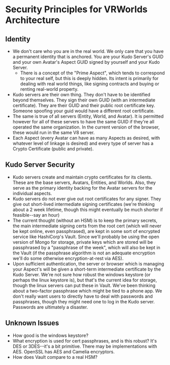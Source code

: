 # Security Principles for VRWorlds Architecture

## Identity

* We don't care who you are in the real world.  We only care that you have a permanent identity that is anchored.  You are your Kudo Server's GUID and your own Avatar's Aspect GUID signed by yourself and your Kudo Server.  
  * There is a concept of the "Prime Aspect", which tends to correspond to your real self, but this is deeply hidden.  Its intent is primarily for dealing with real world things, like signing contracts and buying or renting real-world property.
* Kudo servers are their own thing.  They don't have to be identified beyond themselves.  They sign their own GUID (with an intermediate certificate).  They are their GUID and their public root certificate key.   Someone spoofing your guid would have a different root certificate.
* The same is true of all servers (Entity, World, and Avatar).   It is permitted however for all of these servers to have the same GUID if they're all operated the same organization.   In the current version of the browser, these would run in the same V8 server.
* Each Aspect (every Avatar can have as many Aspects as desired, with whatever level of linkage is desired) and every type of server has a Crypto Certificate (public and private).  
  
## Kudo Server Security

* Kudo servers create and maintain crypto certificates for its clients.   These are the base servers, Avatars, Entities, and Worlds.   Also, they serve as the primary identity backing for the Avatar servers for the individual aspects.
* Kudo servers do not ever give out root certificates for any signer.  They give out short-lived intermediate signing certificates (we're thinking about a 2 week lifetime, though this might eventually be much shorter if feasible--say an hour)
* The current thought (without an HSM) is to keep the primary secrets, the main intermediate signing certs from the root cert (which will never be kept online, even passphrased), are kept in some sort of encrypted service like HashiCorp's Vault.   Since we'll probably be using the open version of Mongo for storage, private keys which are stored will be passphrased by a "passphrase of the week", which will also be kept in the Vault (if the passphrase algorithm is not an adequate encryption we'll do some otherwise encryption-at-rest via AES).
* Upon sufficient authentication, the server or browser which is managing your Aspect's will be given a short-term intermediate certificate by the Kudo Server.   We're not sure how robust the windows keystore (or perhaps the linux keystore is), but that's the current idea for storage, though the linux servers can put these in Vault.   We've been thinking about a two-factor passphrase which might be tied to a phone app.   We don't really want users to directly have to deal with passwords and passphrases, though they might need one to log in the Kudo server.   Passwords are ultimately a disaster.

## Unknown Issues

* How good is the windows keystore?
* What encryption is used for cert passphrases, and is this robust?  It's DES or 3DES--it's a bit primitive.  There may be implementations with AES.   OpenSSL has AES and Camelia encryptors.
* How does Vault compare to a real HSM?
